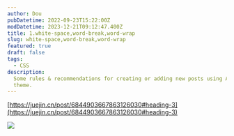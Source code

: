 ```yaml
---
author: Dou
pubDatetime: 2022-09-23T15:22:00Z
modDatetime: 2023-12-21T09:12:47.400Z
title: 1.white-space,word-break,word-wrap
slug: white-space,word-break,word-wrap
featured: true
draft: false
tags:
  - CSS
description:
  Some rules & recommendations for creating or adding new posts using AstroPaper
  theme.
---
```


[https://juejin.cn/post/6844903667863126030#heading-3](https://juejin.cn/post/6844903667863126030#heading-3)


![](https://cdn.nlark.com/yuque/0/2024/jpeg/38733028/1717633851695-7062ff45-3110-42d8-88b2-8cdb2d1dd3d6.jpeg)

